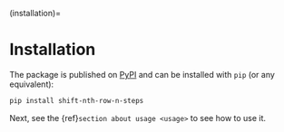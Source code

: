 (installation)=

# Installation

The package is published on [PyPI](https://pypi.org/project/shift-nth-row-n-steps/) and can be installed with `pip` (or any equivalent):

```bash
pip install shift-nth-row-n-steps
```

Next, see the {ref}`section about usage <usage>` to see how to use it.
